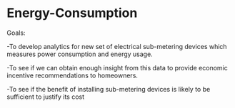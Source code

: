 # Energy-Consumption

Goals:

-To develop analytics for new set of electrical sub-metering devices which measures power consumption and energy usage.

-To see if we can obtain enough insight from this data to provide economic incentive recommendations to homeowners.

-To see if the benefit of installing sub-metering devices is likely to be sufficient to justify its cost
